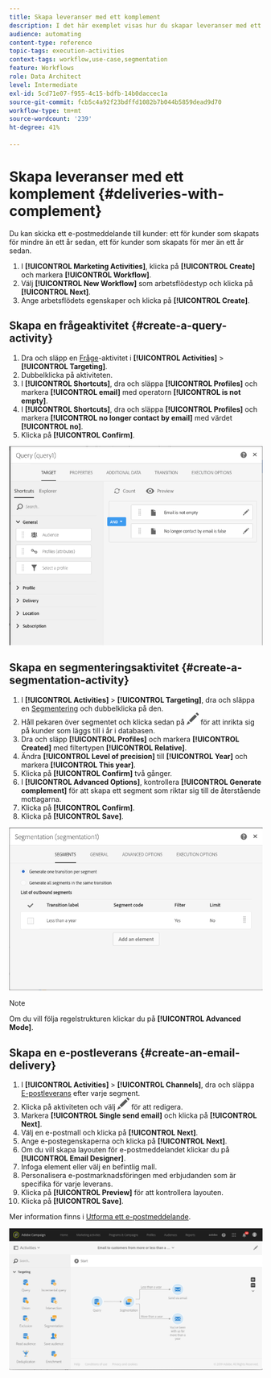 ```yaml
---
title: Skapa leveranser med ett komplement
description: I det här exemplet visas hur du skapar leveranser med ett komplement.
audience: automating
content-type: reference
topic-tags: execution-activities
context-tags: workflow,use-case,segmentation
feature: Workflows
role: Data Architect
level: Intermediate
exl-id: 5cd71e07-f955-4c15-bdfb-14b0daccec1a
source-git-commit: fcb5c4a92f23bdffd1082b7b044b5859dead9d70
workflow-type: tm+mt
source-wordcount: '239'
ht-degree: 41%

---
```


# Skapa leveranser med ett komplement {#deliveries-with-complement}

Du kan skicka ett e-postmeddelande till kunder: ett för kunder som skapats för mindre än ett år sedan, ett för kunder som skapats för mer än ett år sedan.

1. I **[!UICONTROL Marketing Activities]**, klicka på **[!UICONTROL Create]** och markera **[!UICONTROL Workflow]**.
1. Välj **[!UICONTROL New Workflow]** som arbetsflödestyp och klicka på **[!UICONTROL Next]**.
1. Ange arbetsflödets egenskaper och klicka på **[!UICONTROL Create]**.

## Skapa en frågeaktivitet {#create-a-query-activity}

1. Dra och släpp en [Fråge](../../automating/using/query.md)-aktivitet i **[!UICONTROL Activities]** > **[!UICONTROL Targeting]**.
1. Dubbelklicka på aktiviteten.
1. I **[!UICONTROL Shortcuts]**, dra och släppa **[!UICONTROL Profiles]** och markera **[!UICONTROL email]** med operatorn **[!UICONTROL is not empty]**.
1. I **[!UICONTROL Shortcuts]**, dra och släppa **[!UICONTROL Profiles]** och markera **[!UICONTROL no longer contact by email]** med värdet **[!UICONTROL no]**.
1. Klicka på **[!UICONTROL Confirm]**.

![](assets/wf-complement-query.png)

## Skapa en segmenteringsaktivitet {#create-a-segmentation-activity}

1. I **[!UICONTROL Activities]** > **[!UICONTROL Targeting]**, dra och släppa en [Segmentering](../../automating/using/segmentation.md) och dubbelklicka på den.
1. Håll pekaren över segmentet och klicka sedan på ![](assets/edit_darkgrey-24px.png) för att inrikta sig på kunder som läggs till i år i databasen.
1. Dra och släpp **[!UICONTROL Profiles]** och markera **[!UICONTROL Created]** med filtertypen **[!UICONTROL Relative]**.
1. Ändra **[!UICONTROL Level of precision]** till **[!UICONTROL Year]** och markera **[!UICONTROL This year]**.
1. Klicka på **[!UICONTROL Confirm]** två gånger.
1. I **[!UICONTROL Advanced Options]**, kontrollera **[!UICONTROL Generate complement]** för att skapa ett segment som riktar sig till de återstående mottagarna.
1. Klicka på **[!UICONTROL Confirm]**.
1. Klicka på **[!UICONTROL Save]**.

![](assets/wf-complement-segmentation.png)

>[!NOTE]
>
>Om du vill följa regelstrukturen klickar du på **[!UICONTROL Advanced Mode]**.

## Skapa en e-postleverans {#create-an-email-delivery}

1. I **[!UICONTROL Activities]** > **[!UICONTROL Channels]**, dra och släppa [E-postleverans](../../automating/using/email-delivery.md) efter varje segment.
1. Klicka på aktiviteten och välj ![](assets/edit_darkgrey-24px.png) för att redigera.
1. Markera **[!UICONTROL Single send email]** och klicka på **[!UICONTROL Next]**.
1. Välj en e-postmall och klicka på **[!UICONTROL Next]**.
1. Ange e-postegenskaperna och klicka på **[!UICONTROL Next]**.
1. Om du vill skapa layouten för e-postmeddelandet klickar du på **[!UICONTROL Email Designer]**.
1. Infoga element eller välj en befintlig mall.
1. Personalisera e-postmarknadsföringen med erbjudanden som är specifika för varje leverans.
1. Klicka på **[!UICONTROL Preview]** för att kontrollera layouten.
1. Klicka på **[!UICONTROL Save]**.

Mer information finns i [Utforma ett e-postmeddelande](../../designing/using/designing-from-scratch.md#designing-an-email-content-from-scratch).

![](assets/wf-deliveries-with-a-complement.png)
